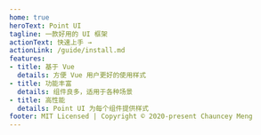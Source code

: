```yaml
---
home: true
heroText: Point UI
tagline: 一款好用的 UI 框架
actionText: 快速上手 →
actionLink: /guide/install.md
features:
- title: 基于 Vue 
  details: 方便 Vue 用户更好的使用样式
- title: 功能丰富
  details: 组件良多，适用于各种场景
- title: 高性能
  details: Point UI 为每个组件提供样式
footer: MIT Licensed | Copyright © 2020-present Chauncey Meng
---
```



